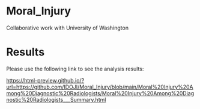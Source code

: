 # Moral_Injury
Collaborative work with University of Washington



# Results
Please use the following link to see the analysis results:

https://html-preview.github.io/?url=https://github.com/IDOJI/Moral_Injury/blob/main/Moral%20Injury%20Among%20Diagnostic%20Radiologists/Moral%20Injury%20Among%20Diagnostic%20Radiologists___Summary.html
